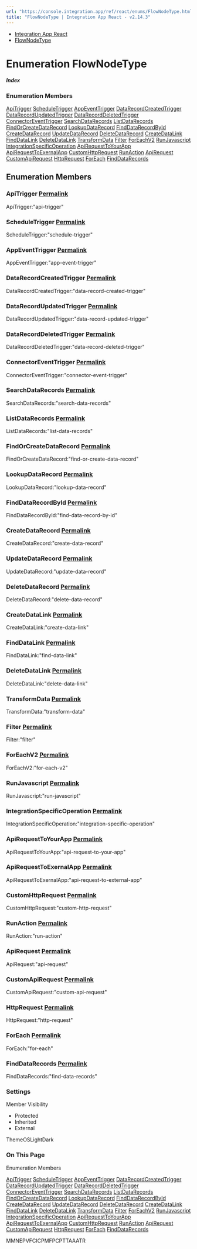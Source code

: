 ```yaml
---
url: "https://console.integration.app/ref/react/enums/FlowNodeType.html"
title: "FlowNodeType | Integration App React - v2.14.3"
---
```


- [Integration App React](https://console.integration.app/ref/react/index.html)
- [FlowNodeType](https://console.integration.app/ref/react/enums/FlowNodeType.html)

# Enumeration FlowNodeType

##### Index

### Enumeration Members

[ApiTrigger](https://console.integration.app/ref/react/enums/FlowNodeType.html#apitrigger) [ScheduleTrigger](https://console.integration.app/ref/react/enums/FlowNodeType.html#scheduletrigger) [AppEventTrigger](https://console.integration.app/ref/react/enums/FlowNodeType.html#appeventtrigger) [DataRecordCreatedTrigger](https://console.integration.app/ref/react/enums/FlowNodeType.html#datarecordcreatedtrigger) [DataRecordUpdatedTrigger](https://console.integration.app/ref/react/enums/FlowNodeType.html#datarecordupdatedtrigger) [DataRecordDeletedTrigger](https://console.integration.app/ref/react/enums/FlowNodeType.html#datarecorddeletedtrigger) [ConnectorEventTrigger](https://console.integration.app/ref/react/enums/FlowNodeType.html#connectoreventtrigger) [SearchDataRecords](https://console.integration.app/ref/react/enums/FlowNodeType.html#searchdatarecords) [ListDataRecords](https://console.integration.app/ref/react/enums/FlowNodeType.html#listdatarecords) [FindOrCreateDataRecord](https://console.integration.app/ref/react/enums/FlowNodeType.html#findorcreatedatarecord) [LookupDataRecord](https://console.integration.app/ref/react/enums/FlowNodeType.html#lookupdatarecord) [FindDataRecordById](https://console.integration.app/ref/react/enums/FlowNodeType.html#finddatarecordbyid) [CreateDataRecord](https://console.integration.app/ref/react/enums/FlowNodeType.html#createdatarecord) [UpdateDataRecord](https://console.integration.app/ref/react/enums/FlowNodeType.html#updatedatarecord) [DeleteDataRecord](https://console.integration.app/ref/react/enums/FlowNodeType.html#deletedatarecord) [CreateDataLink](https://console.integration.app/ref/react/enums/FlowNodeType.html#createdatalink) [FindDataLink](https://console.integration.app/ref/react/enums/FlowNodeType.html#finddatalink) [DeleteDataLink](https://console.integration.app/ref/react/enums/FlowNodeType.html#deletedatalink) [TransformData](https://console.integration.app/ref/react/enums/FlowNodeType.html#transformdata) [Filter](https://console.integration.app/ref/react/enums/FlowNodeType.html#filter) [ForEachV2](https://console.integration.app/ref/react/enums/FlowNodeType.html#foreachv2) [RunJavascript](https://console.integration.app/ref/react/enums/FlowNodeType.html#runjavascript) [IntegrationSpecificOperation](https://console.integration.app/ref/react/enums/FlowNodeType.html#integrationspecificoperation) [ApiRequestToYourApp](https://console.integration.app/ref/react/enums/FlowNodeType.html#apirequesttoyourapp) [ApiRequestToExernalApp](https://console.integration.app/ref/react/enums/FlowNodeType.html#apirequesttoexernalapp) [CustomHttpRequest](https://console.integration.app/ref/react/enums/FlowNodeType.html#customhttprequest) [RunAction](https://console.integration.app/ref/react/enums/FlowNodeType.html#runaction) [ApiRequest](https://console.integration.app/ref/react/enums/FlowNodeType.html#apirequest) [CustomApiRequest](https://console.integration.app/ref/react/enums/FlowNodeType.html#customapirequest) [HttpRequest](https://console.integration.app/ref/react/enums/FlowNodeType.html#httprequest) [ForEach](https://console.integration.app/ref/react/enums/FlowNodeType.html#foreach) [FindDataRecords](https://console.integration.app/ref/react/enums/FlowNodeType.html#finddatarecords)

## Enumeration Members

### ApiTrigger [Permalink](https://console.integration.app/ref/react/enums/FlowNodeType.html\#apitrigger)

ApiTrigger:"api-trigger"

### ScheduleTrigger [Permalink](https://console.integration.app/ref/react/enums/FlowNodeType.html\#scheduletrigger)

ScheduleTrigger:"schedule-trigger"

### AppEventTrigger [Permalink](https://console.integration.app/ref/react/enums/FlowNodeType.html\#appeventtrigger)

AppEventTrigger:"app-event-trigger"

### DataRecordCreatedTrigger [Permalink](https://console.integration.app/ref/react/enums/FlowNodeType.html\#datarecordcreatedtrigger)

DataRecordCreatedTrigger:"data-record-created-trigger"

### DataRecordUpdatedTrigger [Permalink](https://console.integration.app/ref/react/enums/FlowNodeType.html\#datarecordupdatedtrigger)

DataRecordUpdatedTrigger:"data-record-updated-trigger"

### DataRecordDeletedTrigger [Permalink](https://console.integration.app/ref/react/enums/FlowNodeType.html\#datarecorddeletedtrigger)

DataRecordDeletedTrigger:"data-record-deleted-trigger"

### ConnectorEventTrigger [Permalink](https://console.integration.app/ref/react/enums/FlowNodeType.html\#connectoreventtrigger)

ConnectorEventTrigger:"connector-event-trigger"

### SearchDataRecords [Permalink](https://console.integration.app/ref/react/enums/FlowNodeType.html\#searchdatarecords)

SearchDataRecords:"search-data-records"

### ListDataRecords [Permalink](https://console.integration.app/ref/react/enums/FlowNodeType.html\#listdatarecords)

ListDataRecords:"list-data-records"

### FindOrCreateDataRecord [Permalink](https://console.integration.app/ref/react/enums/FlowNodeType.html\#findorcreatedatarecord)

FindOrCreateDataRecord:"find-or-create-data-record"

### LookupDataRecord [Permalink](https://console.integration.app/ref/react/enums/FlowNodeType.html\#lookupdatarecord)

LookupDataRecord:"lookup-data-record"

### FindDataRecordById [Permalink](https://console.integration.app/ref/react/enums/FlowNodeType.html\#finddatarecordbyid)

FindDataRecordById:"find-data-record-by-id"

### CreateDataRecord [Permalink](https://console.integration.app/ref/react/enums/FlowNodeType.html\#createdatarecord)

CreateDataRecord:"create-data-record"

### UpdateDataRecord [Permalink](https://console.integration.app/ref/react/enums/FlowNodeType.html\#updatedatarecord)

UpdateDataRecord:"update-data-record"

### DeleteDataRecord [Permalink](https://console.integration.app/ref/react/enums/FlowNodeType.html\#deletedatarecord)

DeleteDataRecord:"delete-data-record"

### CreateDataLink [Permalink](https://console.integration.app/ref/react/enums/FlowNodeType.html\#createdatalink)

CreateDataLink:"create-data-link"

### FindDataLink [Permalink](https://console.integration.app/ref/react/enums/FlowNodeType.html\#finddatalink)

FindDataLink:"find-data-link"

### DeleteDataLink [Permalink](https://console.integration.app/ref/react/enums/FlowNodeType.html\#deletedatalink)

DeleteDataLink:"delete-data-link"

### TransformData [Permalink](https://console.integration.app/ref/react/enums/FlowNodeType.html\#transformdata)

TransformData:"transform-data"

### Filter [Permalink](https://console.integration.app/ref/react/enums/FlowNodeType.html\#filter)

Filter:"filter"

### ForEachV2 [Permalink](https://console.integration.app/ref/react/enums/FlowNodeType.html\#foreachv2)

ForEachV2:"for-each-v2"

### RunJavascript [Permalink](https://console.integration.app/ref/react/enums/FlowNodeType.html\#runjavascript)

RunJavascript:"run-javascript"

### IntegrationSpecificOperation [Permalink](https://console.integration.app/ref/react/enums/FlowNodeType.html\#integrationspecificoperation)

IntegrationSpecificOperation:"integration-specific-operation"

### ApiRequestToYourApp [Permalink](https://console.integration.app/ref/react/enums/FlowNodeType.html\#apirequesttoyourapp)

ApiRequestToYourApp:"api-request-to-your-app"

### ApiRequestToExernalApp [Permalink](https://console.integration.app/ref/react/enums/FlowNodeType.html\#apirequesttoexernalapp)

ApiRequestToExernalApp:"api-request-to-external-app"

### CustomHttpRequest [Permalink](https://console.integration.app/ref/react/enums/FlowNodeType.html\#customhttprequest)

CustomHttpRequest:"custom-http-request"

### RunAction [Permalink](https://console.integration.app/ref/react/enums/FlowNodeType.html\#runaction)

RunAction:"run-action"

### ApiRequest [Permalink](https://console.integration.app/ref/react/enums/FlowNodeType.html\#apirequest)

ApiRequest:"api-request"

### CustomApiRequest [Permalink](https://console.integration.app/ref/react/enums/FlowNodeType.html\#customapirequest)

CustomApiRequest:"custom-api-request"

### HttpRequest [Permalink](https://console.integration.app/ref/react/enums/FlowNodeType.html\#httprequest)

HttpRequest:"http-request"

### ForEach [Permalink](https://console.integration.app/ref/react/enums/FlowNodeType.html\#foreach)

ForEach:"for-each"

### FindDataRecords [Permalink](https://console.integration.app/ref/react/enums/FlowNodeType.html\#finddatarecords)

FindDataRecords:"find-data-records"

### Settings

Member Visibility

- Protected
- Inherited
- External

ThemeOSLightDark

### On This Page

Enumeration Members

[ApiTrigger](https://console.integration.app/ref/react/enums/FlowNodeType.html#apitrigger) [ScheduleTrigger](https://console.integration.app/ref/react/enums/FlowNodeType.html#scheduletrigger) [AppEventTrigger](https://console.integration.app/ref/react/enums/FlowNodeType.html#appeventtrigger) [DataRecordCreatedTrigger](https://console.integration.app/ref/react/enums/FlowNodeType.html#datarecordcreatedtrigger) [DataRecordUpdatedTrigger](https://console.integration.app/ref/react/enums/FlowNodeType.html#datarecordupdatedtrigger) [DataRecordDeletedTrigger](https://console.integration.app/ref/react/enums/FlowNodeType.html#datarecorddeletedtrigger) [ConnectorEventTrigger](https://console.integration.app/ref/react/enums/FlowNodeType.html#connectoreventtrigger) [SearchDataRecords](https://console.integration.app/ref/react/enums/FlowNodeType.html#searchdatarecords) [ListDataRecords](https://console.integration.app/ref/react/enums/FlowNodeType.html#listdatarecords) [FindOrCreateDataRecord](https://console.integration.app/ref/react/enums/FlowNodeType.html#findorcreatedatarecord) [LookupDataRecord](https://console.integration.app/ref/react/enums/FlowNodeType.html#lookupdatarecord) [FindDataRecordById](https://console.integration.app/ref/react/enums/FlowNodeType.html#finddatarecordbyid) [CreateDataRecord](https://console.integration.app/ref/react/enums/FlowNodeType.html#createdatarecord) [UpdateDataRecord](https://console.integration.app/ref/react/enums/FlowNodeType.html#updatedatarecord) [DeleteDataRecord](https://console.integration.app/ref/react/enums/FlowNodeType.html#deletedatarecord) [CreateDataLink](https://console.integration.app/ref/react/enums/FlowNodeType.html#createdatalink) [FindDataLink](https://console.integration.app/ref/react/enums/FlowNodeType.html#finddatalink) [DeleteDataLink](https://console.integration.app/ref/react/enums/FlowNodeType.html#deletedatalink) [TransformData](https://console.integration.app/ref/react/enums/FlowNodeType.html#transformdata) [Filter](https://console.integration.app/ref/react/enums/FlowNodeType.html#filter) [ForEachV2](https://console.integration.app/ref/react/enums/FlowNodeType.html#foreachv2) [RunJavascript](https://console.integration.app/ref/react/enums/FlowNodeType.html#runjavascript) [IntegrationSpecificOperation](https://console.integration.app/ref/react/enums/FlowNodeType.html#integrationspecificoperation) [ApiRequestToYourApp](https://console.integration.app/ref/react/enums/FlowNodeType.html#apirequesttoyourapp) [ApiRequestToExernalApp](https://console.integration.app/ref/react/enums/FlowNodeType.html#apirequesttoexernalapp) [CustomHttpRequest](https://console.integration.app/ref/react/enums/FlowNodeType.html#customhttprequest) [RunAction](https://console.integration.app/ref/react/enums/FlowNodeType.html#runaction) [ApiRequest](https://console.integration.app/ref/react/enums/FlowNodeType.html#apirequest) [CustomApiRequest](https://console.integration.app/ref/react/enums/FlowNodeType.html#customapirequest) [HttpRequest](https://console.integration.app/ref/react/enums/FlowNodeType.html#httprequest) [ForEach](https://console.integration.app/ref/react/enums/FlowNodeType.html#foreach) [FindDataRecords](https://console.integration.app/ref/react/enums/FlowNodeType.html#finddatarecords)

MMNEPVFCICPMFPCPTTAAATR